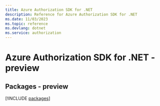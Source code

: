 ```yaml
---
title: Azure Authorization SDK for .NET
description: Reference for Azure Authorization SDK for .NET
ms.date: 11/03/2023
ms.topic: reference
ms.devlang: dotnet
ms.service: authorization
---
```

# Azure Authorization SDK for .NET - preview
## Packages - preview
[!INCLUDE [packages](authorization-index.md)]